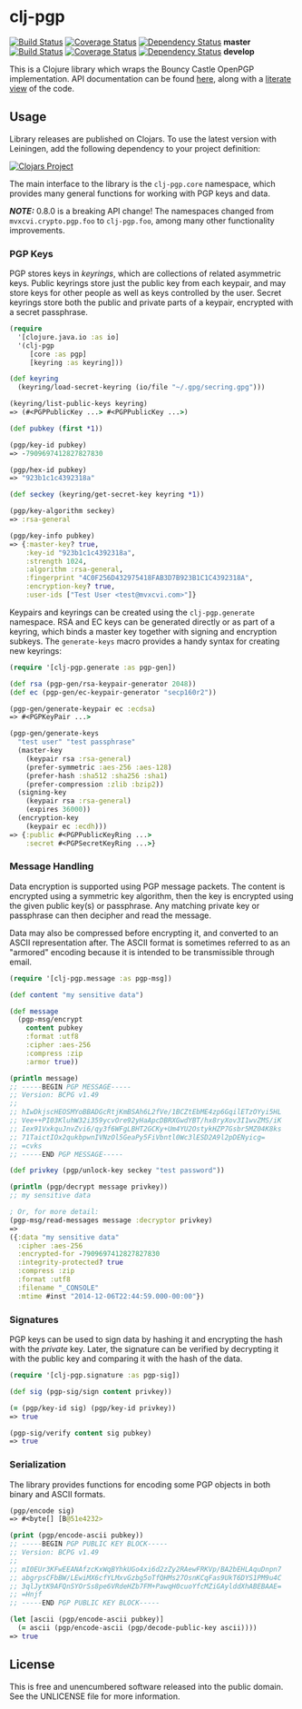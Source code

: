 clj-pgp
=======

[![Build Status](https://travis-ci.org/greglook/clj-pgp.svg?branch=master)](https://travis-ci.org/greglook/clj-pgp)
[![Coverage Status](https://coveralls.io/repos/greglook/clj-pgp/badge.png?branch=master)](https://coveralls.io/r/greglook/clj-pgp?branch=master)
[![Dependency Status](https://www.versioneye.com/user/projects/53718e2314c1589a89000149/badge.png)](https://www.versioneye.com/clojure/mvxcvi:clj-pgp/0.8.0)
**master**
<br/>
[![Build Status](https://travis-ci.org/greglook/clj-pgp.svg?branch=develop)](https://travis-ci.org/greglook/clj-pgp)
[![Coverage Status](https://coveralls.io/repos/greglook/clj-pgp/badge.png?branch=develop)](https://coveralls.io/r/greglook/clj-pgp?branch=develop)
[![Dependency Status](https://www.versioneye.com/user/projects/53718e1914c1581079000056/badge.png)](https://www.versioneye.com/clojure/mvxcvi:clj-pgp/0.9.0-SNAPSHOT)
**develop**

This is a Clojure library which wraps the Bouncy Castle OpenPGP implementation.
API documentation can be found [here](https://greglook.github.io/clj-pgp/api/),
along with a [literate view](https://greglook.github.io/clj-pgp/marginalia/toc.html)
of the code.

## Usage

Library releases are published on Clojars. To use the latest version with
Leiningen, add the following dependency to your project definition:

[![Clojars Project](http://clojars.org/mvxcvi/clj-pgp/latest-version.svg)](http://clojars.org/mvxcvi/clj-pgp)

The main interface to the library is the `clj-pgp.core` namespace, which
provides many general functions for working with PGP keys and data.

***NOTE:*** 0.8.0 is a breaking API change! The namespaces changed from
`mvxcvi.crypto.pgp.foo` to `clj-pgp.foo`, among many other functionality
improvements.

### PGP Keys

PGP stores keys in _keyrings_, which are collections of related asymmetric keys.
Public keyrings store just the public key from each keypair, and may store keys
for other people as well as keys controlled by the user. Secret keyrings store
both the public and private parts of a keypair, encrypted with a secret
passphrase.

```clojure
(require
  '[clojure.java.io :as io]
  '(clj-pgp
     [core :as pgp]
     [keyring :as keyring]))

(def keyring
  (keyring/load-secret-keyring (io/file "~/.gpg/secring.gpg")))

(keyring/list-public-keys keyring)
=> (#<PGPPublicKey ...> #<PGPPublicKey ...>)

(def pubkey (first *1))

(pgp/key-id pubkey)
=> -7909697412827827830

(pgp/hex-id pubkey)
=> "923b1c1c4392318a"

(def seckey (keyring/get-secret-key keyring *1))

(pgp/key-algorithm seckey)
=> :rsa-general

(pgp/key-info pubkey)
=> {:master-key? true,
    :key-id "923b1c1c4392318a",
    :strength 1024,
    :algorithm :rsa-general,
    :fingerprint "4C0F256D432975418FAB3D7B923B1C1C4392318A",
    :encryption-key? true,
    :user-ids ["Test User <test@mvxcvi.com>"]}
```

Keypairs and keyrings can be created using the `clj-pgp.generate` namespace.
RSA and EC keys can be generated directly or as part of a keyring, which binds a
master key together with signing and encryption subkeys. The `generate-keys`
macro provides a handy syntax for creating new keyrings:

```clojure
(require '[clj-pgp.generate :as pgp-gen])

(def rsa (pgp-gen/rsa-keypair-generator 2048))
(def ec (pgp-gen/ec-keypair-generator "secp160r2"))

(pgp-gen/generate-keypair ec :ecdsa)
=> #<PGPKeyPair ...>

(pgp-gen/generate-keys
  "test user" "test passphrase"
  (master-key
    (keypair rsa :rsa-general)
    (prefer-symmetric :aes-256 :aes-128)
    (prefer-hash :sha512 :sha256 :sha1)
    (prefer-compression :zlib :bzip2))
  (signing-key
    (keypair rsa :rsa-general)
    (expires 36000))
  (encryption-key
    (keypair ec :ecdh)))
=> {:public #<PGPPublicKeyRing ...>
    :secret #<PGPSecretKeyRing ...>}
```

### Message Handling

Data encryption is supported using PGP message packets. The content is encrypted
using a symmetric key algorithm, then the key is encrypted using the given
public key(s) or passphrase. Any matching private key or passphrase can then
decipher and read the message.

Data may also be compressed before encrypting it, and converted to an ASCII
representation after. The ASCII format is sometimes referred to as an "armored"
encoding because it is intended to be transmissible through email.

```clojure
(require '[clj-pgp.message :as pgp-msg])

(def content "my sensitive data")

(def message
  (pgp-msg/encrypt
    content pubkey
    :format :utf8
    :cipher :aes-256
    :compress :zip
    :armor true))

(println message)
;; -----BEGIN PGP MESSAGE-----
;; Version: BCPG v1.49
;;
;; hIwDkjscHEOSMYoBBADGcRtjKmBSAh6L2fVe/1BCZtEbME4zp6GqilETzOYyi5HL
;; Vee++PI03KluhW32i359ycvOre92yHaApcDBRXGwdYBT/hx8ryXov3I1wvZMS/iK
;; Iex91VxkquJnvZvi6/qy3f6WFgLBHT2GCKy+Um4YU2OstykHZP7Gsbr5MZ04K8ks
;; 71TaictIOx2qukbpwnIVNzOl5GeaPy5FiVbntl0Wc3lESD2A9l2pDENyicg=
;; =cvks
;; -----END PGP MESSAGE-----

(def privkey (pgp/unlock-key seckey "test password"))

(println (pgp/decrypt message privkey))
;; my sensitive data

; Or, for more detail:
(pgp-msg/read-messages message :decryptor privkey)
=>
({:data "my sensitive data"
  :cipher :aes-256
  :encrypted-for -7909697412827827830
  :integrity-protected? true
  :compress :zip
  :format :utf8
  :filename "_CONSOLE"
  :mtime #inst "2014-12-06T22:44:59.000-00:00"})
```

### Signatures

PGP keys can be used to sign data by hashing it and encrypting the hash with the
_private_ key. Later, the signature can be verified by decrypting it with the
public key and comparing it with the hash of the data.

```clojure
(require '[clj-pgp.signature :as pgp-sig])

(def sig (pgp-sig/sign content privkey))

(= (pgp/key-id sig) (pgp/key-id privkey))
=> true

(pgp-sig/verify content sig pubkey)
=> true
```

### Serialization

The library provides functions for encoding some PGP objects in both binary and
ASCII formats.

```clojure
(pgp/encode sig)
=> #<byte[] [B@51e4232>

(print (pgp/encode-ascii pubkey))
;; -----BEGIN PGP PUBLIC KEY BLOCK-----
;; Version: BCPG v1.49
;;
;; mI0EUr3KFwEEANAfzcKxWqBYhkUGo4xi6d2zZy2RAewFRKVp/BA2bEHLAquDnpn7
;; abgrpsCFbBW/LEwiMX6cfYLMxvGzbg5oTfQHMs27OsnKCqFas9UkT6DYS1PM9u4C
;; 3qlJytK9AFQnSYOrSs8pe6VRdeHZb7FM+PawqH0cuoYfcMZiGAylddXhABEBAAE=
;; =Hnjf
;; -----END PGP PUBLIC KEY BLOCK-----

(let [ascii (pgp/encode-ascii pubkey)]
  (= ascii (pgp/encode-ascii (pgp/decode-public-key ascii))))
=> true
```

## License

This is free and unencumbered software released into the public domain.
See the UNLICENSE file for more information.

